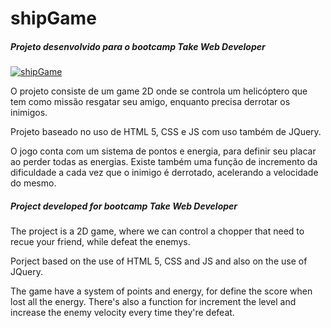 # shipGame
##### Projeto desenvolvido para o bootcamp **Take Web Developer**

[![shipGame](https://media2.giphy.com/media/JkGkPOiRFqCm63pRQV/giphy.gif?cid=790b7611af25fc99b92deaa0bdd2b25b0d83fbfb8875018d&rid=giphy.gif&ct=g "shipGame")](https://media2.giphy.com/media/JkGkPOiRFqCm63pRQV/giphy.gif?cid=790b7611af25fc99b92deaa0bdd2b25b0d83fbfb8875018d&rid=giphy.gif&ct=g "shipGame")

O projeto consiste de um game 2D onde se controla um helicóptero que tem como missão resgatar seu amigo, enquanto precisa derrotar os inimigos.

Projeto baseado no uso de HTML 5, CSS e JS com uso também de JQuery.

O jogo conta com um sistema de pontos e energia, para definir seu placar ao perder todas as energias.
Existe também uma função de incremento da dificuldade a cada vez que o inimigo é derrotado, acelerando a velocidade do mesmo.

##### Project developed for bootcamp **Take Web Developer**

The project is a 2D game, where we can control a chopper that need to recue your friend, while defeat the enemys.

Porject based on the use of HTML 5, CSS and JS and also on the use of JQuery.

The game have a system of points and energy, for define the score when lost all the energy.
There's also a function for increment the level and increase the enemy velocity every time they're defeat.
